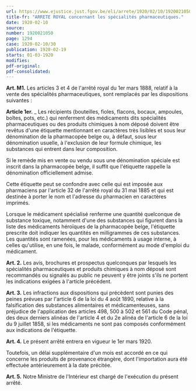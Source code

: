 ```yaml
---
url: https://www.ejustice.just.fgov.be/eli/arrete/1920/02/10/1920021050/justel
title-fr: "ARRETE ROYAL concernant les spécialités pharmaceutiques."
date: 1920-02-10
source:
number: 1920021050
page: 1294
case: 1920-02-10/30
publication: 1920-02-19
starts: 01-03-1920
modifies:
pdf-original:
pdf-consolidated:
---
```


**Art. M1.** Les articles 3 et 4 de l'arrêté royal du 1er mars 1888, relatif à la vente des spécialités pharmaceutiques, sont remplacés par les dispositions suivantes :

**Article 1er.** _ Les récipients (bouteilles, fioles, flacons, bocaux, ampoules, boîtes, pots, etc.) qui renferment des médicaments dits spécialités pharmaceutiques ou des produits chimiques à nom déposé doivent être revêtus d'une étiquette mentionnant en caractères très lisibles et sous leur dénomination de la pharmacopée belge ou, à défaut, sous leur dénomination usuelle, à l'exclusion de leur formule chimique, les substances qui entrent dans leur composition.

Si le remède mis en vente ou vendu sous une dénomination spéciale est inscrit dans la pharmacopée belge, il suffit que l'étiquette rappelle la dénomination officiellement admise.

Cette étiquette peut se confondre avec celle qui est imposée aux pharmaciens par l'article 32 de l'arrêté royal du 31 mai 1885 et qui est destinée à porter le nom et l'adresse du pharmacien en caractères imprimés.

Lorsque le médicament spécialisé renferme une quantité quelconque de substance toxique, notamment d'une des substances qui figurent dans la liste des médicaments héroïques de la pharmacopée belge, l'étiquette prescrite doit indiquer les quantités en milligrammes de ces substances. Les quantités sont ramenées, pour les médicaments à usage interne, à celles qu'utilise, en une fois, le malade, conformément au mode d'emploi du médicament.

**Art. 2.** Les avis, brochures et prospectus quelconques par lesquels les spécialités pharmaceutiques et produits chimiques à nom déposé sont recommandés ou signalés au public ne peuvent y être joints s'ils ne portent les indications exigées à l'article précédent.

**Art. 3.** Les infractions aux dispositions qui précèdent sont punies des peines prévues par l'article 6 de la loi du 4 août 1890, relative à la falsification des substances alimentaires et médicamenteuses, sans préjudice de l'application des articles 498, 500 à 502 et 561 du Code pénal, des deux derniers alinéas de l'article 4 et du 2e alinéa de l'article 6 de la loi du 9 juillet 1858, si les médicaments ne sont pas composés conformément aux indications de l'étiquette.

**Art. 4.** Le présent arrêté entrera en vigueur le 1er mars 1920.

Toutefois, un délai supplémentaire d'un mois est accordé en ce qui concerne les produits de provenance étrangère, dont l'importation aura été effectuée antérieurement à la date précitée.

**Art. 5.** Notre Ministre de l'Intérieur est chargé de l'exécution du présent arrêté.
